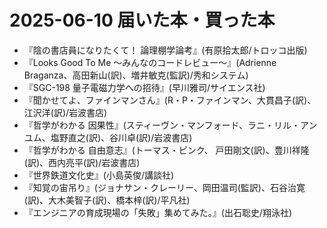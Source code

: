 # 2025-06-10 届いた本・買った本
- 『陰の書店員になりたくて！ 論理棚学論考』(有原拾太郎/トロッコ出版)
- 『Looks Good To Me ～みんなのコードレビュー～』(Adrienne Braganza、高田新山(訳)、増井敏克(監訳)/秀和システム)
- 『SGC-198 量子電磁力学への招待』(早川雅司/サイエンス社)
- 『聞かせてよ、ファインマンさん』(R・P・ファインマン、大貫昌子(訳)、江沢洋(訳)/岩波書店)
- 『哲学がわかる 因果性』(スティーヴン・マンフォード、ラニ・リル・アンユム、塩野直之(訳)、谷川卓(訳)/岩波書店)
- 『哲学がわかる 自由意志』(トーマス・ピンク、 戸田剛文(訳)、豊川祥隆(訳)、西内亮平(訳)/岩波書店)
- 『世界鉄道文化史』(小島英俊/講談社)
- 『知覚の宙吊り』(ジョナサン・クレーリー、岡田温司(監訳)、石谷治寛(訳)、大木美智子(訳)、橋本梓(訳)/平凡社)
- 『エンジニアの育成現場の「失敗」集めてみた。』(出石聡史/翔泳社)

